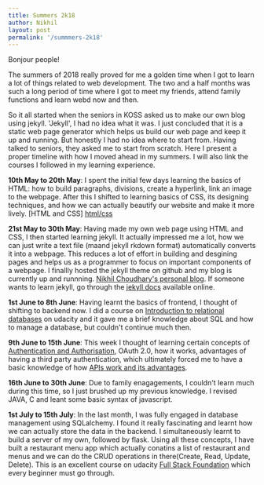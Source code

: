 ```yaml
---
title: Summers 2k18
author: Nikhil
layout: post
permalink: '/summmers-2k18'
---
```



Bonjour people!

The summers of 2018 really proved for me a golden time when I got to learn a lot of things related to web development. The two and a half months was such a long period of time where I got to meet my friends, attend family functions and learn webd now and then.

So it all started when the seniors in KOSS asked us to make our own blog using jekyll. 'Jekyll', I had no idea what it was. I just concluded that it is a static web page generator which helps us build our web page and keep it up and running. But honestly I had no idea where to start from. Having talked to seniors, they asked me to start from scratch. Here I present a proper timeline with how I moved ahead in my summers. I will also link the courses I followed in my learning experience. 

**10th May to 20th May**: I spent the initial few days learning the basics of HTML: how to build paragraphs, divisions, create a hyperlink, link an image to the webpage. After this I shifted to learning basics of CSS, its designing techniques, and how we can actually beautify our website and make it more lively. [HTML and CSS] [html/css]

**21st May to 30th May**: Having made my own web page using HTML and CSS, I then started learning jekyll. It actually impressed me a lot, how we can just write a text file (maand jekyll rkdown format) automatically converts it into a webpage. This reduces a lot of effort in building and desgining pages and helps us as a programmer to focus on important components of a webpage. I finallly hosted the jekyll theme on github and my blog is currently up and runnning. [Nikhil Choudhary's personal blog](https://nikhilch23.github.io). If someone wants to learn jekyll, go through the [jekyll docs](https://jekyllrb.com/) available online.

**1st June to 8th June**: Having learnt the basics of frontend, I thought of shifting to backend now. I did a course on [Introduction to relational databases](https://classroom.udacity.com/courses/ud197) on udacity and it gave me a brief knowledge about SQL and how to manage a database, but couldn't continue much then.

**9th June to 15th June**: This week I thought of learning certain concepts of [Authentication and Authorisation](https://medium.com/@nikhilchoudhary_17565/authentication-and-authorisation-baeb818f007b), OAuth 2.0, how it works, advantages of having a third party authentication, which ultimately forced me to have a basic knowledge of how [APIs work and its advantages](https://medium.com/@nikhilchoudhary_17565/api-a-blessing-in-disguise-95fc1e9bb469). 

**16th June to 30th June**: Due to family enagagements, I couldn't learn much during this time, so I just brushed up my previous knowledge. I revised JAVA, C and leant some basic syntax of javascript.

**1st July to 15th July**: In the last month, I was fully engaged in database management using SQLalchemy. I found it really fascinating and learnt how we can actually store the data in the backend. I  simultaneously learnt to build a server of my own, followed by flask. Using all these concepts, I have built a restaurant menu app which actually conatins a list of restaurant and menus and we can do the CRUD operations in there(Create, Read, Update, Delete). This is an excellent course on udacity [Full Stack Foundation](https://classroom.udacity.com/courses/ud088) which every beginner must go through.


[html/css]: https://in.udacity.com/course/intro-to-html-and-css--ud001-india